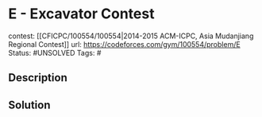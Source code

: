 # E - Excavator Contest

contest: [[CFICPC/100554/100554|2014-2015 ACM-ICPC, Asia Mudanjiang Regional Contest]]
url: https://codeforces.com/gym/100554/problem/E
Status: #UNSOLVED
Tags: #

## Description

## Solution

